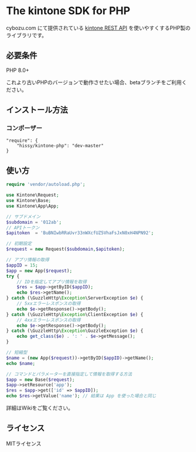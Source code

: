 # The kintone SDK for PHP

cybozu.com にて提供されている [kintone REST API](https://cybozudev.zendesk.com/hc/ja/categories/200147600-kintone-API) を使いやすくするPHP製のライブラリです。

## 必要条件

PHP 8.0+

これより古いPHPのバージョンで動作させたい場合、betaブランチをご利用ください。

## インストール方法

### コンポーザー

    "require": {
        "hissy/kintone-php": "dev-master"
    }

## 使い方

```php
require 'vendor/autoload.php';

use Kintone\Request;
use Kintone\Base;
use Kintone\App\App;

// サブドメイン
$subdomain = '012ab';
// APIトークン
$apitoken  = 'BuBNIwbRRaUvr33nWXcfUZ5VhaFsJxN0xH4NPN92';

// 初期設定
$request = new Request($subdomain,$apitoken);

// アプリ情報の取得
$appID = 15;
$app = new App($request);
try {
    // IDを指定してアプリ情報を取得
    $res = $app->getByID($appID);
    echo $res->getName();
} catch (\GuzzleHttp\Exception\ServerException $e) {
    // 5xxエラーレスポンスの取得
    echo $e->getResponse()->getBody();
} catch (\GuzzleHttp\Exception\ClientException $e) {
    // 4xxエラーレスポンスの取得
    echo $e->getResponse()->getBody();
} catch (\GuzzleHttp\Exception\GuzzleException $e) {
    echo get_class($e) . ': ' . $e->getMessage();
}

// 短縮型
$name = (new App($request))->getByID($appID)->getName();
echo $name;

// コマンドとパラメーターを直接指定して情報を取得する方法
$app = new Base($request);
$app->setResource('app');
$res = $app->get(['id' => $appID]);
echo $res->getValue('name'); // 結果は App を使った場合と同じ

```

詳細はWikiをご覧ください。

## ライセンス

MITライセンス
